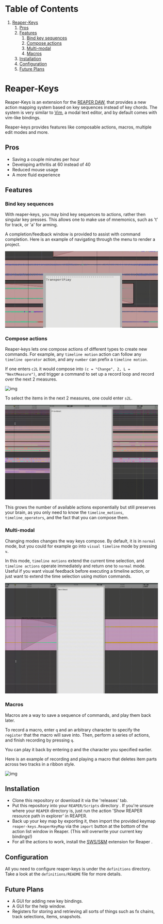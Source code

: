 
# Table of Contents

1.  [Reaper-Keys](#orgd8e6851)
    1.  [Pros](#org6d3f882)
    2.  [Features](#org3a140db)
        1.  [Bind key sequences](#org73e3c2a)
        2.  [Compose actions](#orgfa15ef8)
        3.  [Multi-modal](#org6d6832b)
        4.  [Macros](#org29b1cfd)
    3.  [Installation](#org423eaf3)
    4.  [Configuration](#org418e23d)
    5.  [Future Plans](#org96ebdb4)


<a id="orgd8e6851"></a>

# Reaper-Keys

Reaper-Keys is an extension for the [REAPER DAW](https://www.reaper.fm/), that provides a new action
mapping system based on key sequences instead of key chords. The system is 
very similar to [Vim](https://en.wikipedia.org/wiki/Vim_%28text_editor%29), a modal text editor, and by default comes with vim-like bindings. 

Reaper-keys provides features like composable actions, macros, multiple edit
modes and more.


<a id="org6d3f882"></a>

## Pros

-   Saving a couple minutes per hour
-   Developing arthritis at 60 instead of 40
-   Reduced mouse usage
-   A more fluid experience


<a id="org3a140db"></a>

## Features


<a id="org73e3c2a"></a>

### Bind key sequences

With reaper-keys, you may bind key sequences to actions, rather then singular
key presses. This allows one to make use of mnemonics, such as 't' for track,
or 'a' for arming.

A completion/feedback window is provided to assist with command completion. Here
is an example of navigating through the menu to render a project.

![img](img/save.gif)


<a id="orgfa15ef8"></a>

### Compose actions

Reaper-keys  lets one compose actions of different types to create new commands.
For example, any `timeline motion`  action can follow any  `timeline operator`
action, and any `number` can prefix a `timeline motion`.

If one enters `c2L` it would compose into `(c = "Change", 2, L = "NextMeasure")`,
and trigger a command to set up a record loop and record over the next 2 measures.

![img](img/change.gif)

To select the items in the next 2  measures, one could enter `s2L`.

![img](img/select.gif)

This grows the number of available actions exponentially but still preserves your
brain, as you only need to know the `timeline_motions`, `timeline_operators`, and
the fact that you can compose them. 


<a id="org6d6832b"></a>

### Multi-modal

Changing modes changes the way keys compose. By default, it is in `normal` mode, but you could for example go into `visual timeline` mode by pressing `v`.

In this mode, `timeline motions` extend the current time selection, and `timeline
actions` operate immediately and return one to `normal` mode. Useful if you want
visual feedback before executing a timeline action, or just want to extend the
time selection using motion commands.

![img](img/visual_timeline.gif)


<a id="org29b1cfd"></a>

### Macros

Macros are a way to save a sequence of commands, and play them back later.

To record a macro, enter `q` and an arbitrary character to specify the `register` that
the macro will save into. Then, perform a series of actions, and finish
recording by pressing `q`. 

You can play it back by entering `@` and the character you specified earlier.

Here is an example of recording and playing a macro that deletes item parts across
two tracks in a ribbon style.

![img](img/macros.gif)


<a id="org423eaf3"></a>

## Installation

-   Clone this repository or download it via the 'releases' tab.
-   Put this repository into your  `REAPER/Scripts`  directory . If you're unsure where your `REAPER` directory is, just run the action 'Show REAPER resource path in explorer' in REAPER.
-   Back up your key map by exporting it, then import the provided keymap `reaper-keys.ReaperKeyMap` via the `import` button at the bottom of the action list window in Reaper. (This will overwrite your current key bindings!)
-   For all the actions to work, install the [SWS/S&M](https://sws-extension.org/)  extension for Reaper .


<a id="org418e23d"></a>

## Configuration

All you need to configure reaper-keys is under the `definitions` directory.  
Take a look at the `definitions/README` file for more details.


<a id="org96ebdb4"></a>

## Future Plans

-   A GUI for adding new key bindings.
-   A GUI for the help window.
-   Registers for storing and retrieving all sorts of things such as fx chains,
    track selections, items, snapshots.

